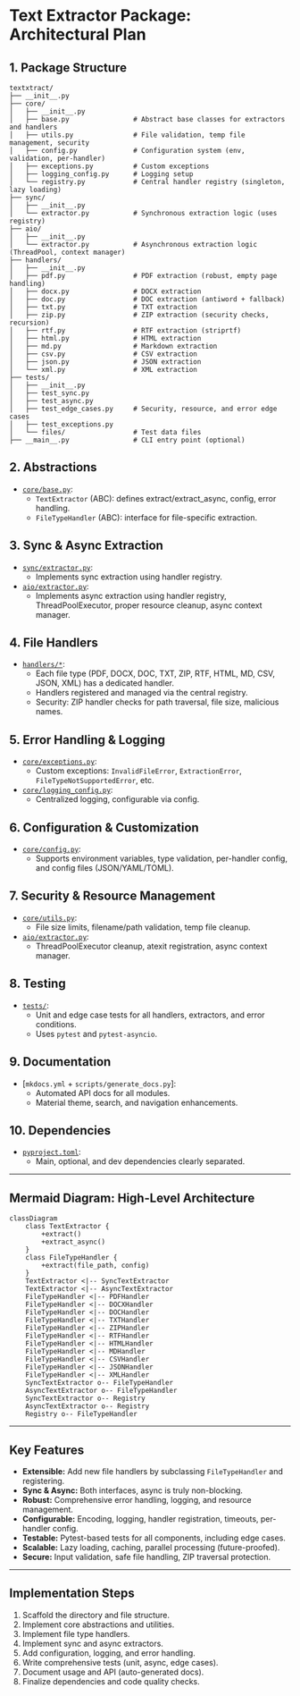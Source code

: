 # Text Extractor Package: Architectural Plan

## 1. Package Structure

```
textxtract/
├── __init__.py
├── core/
│   ├── __init__.py
│   ├── base.py                # Abstract base classes for extractors and handlers
│   ├── utils.py               # File validation, temp file management, security
│   ├── config.py              # Configuration system (env, validation, per-handler)
│   ├── exceptions.py          # Custom exceptions
│   ├── logging_config.py      # Logging setup
│   └── registry.py            # Central handler registry (singleton, lazy loading)
├── sync/
│   ├── __init__.py
│   └── extractor.py           # Synchronous extraction logic (uses registry)
├── aio/
│   ├── __init__.py
│   └── extractor.py           # Asynchronous extraction logic (ThreadPool, context manager)
├── handlers/
│   ├── __init__.py
│   ├── pdf.py                 # PDF extraction (robust, empty page handling)
│   ├── docx.py                # DOCX extraction
│   ├── doc.py                 # DOC extraction (antiword + fallback)
│   ├── txt.py                 # TXT extraction
│   ├── zip.py                 # ZIP extraction (security checks, recursion)
│   ├── rtf.py                 # RTF extraction (striprtf)
│   ├── html.py                # HTML extraction
│   ├── md.py                  # Markdown extraction
│   ├── csv.py                 # CSV extraction
│   ├── json.py                # JSON extraction
│   └── xml.py                 # XML extraction
├── tests/
│   ├── __init__.py
│   ├── test_sync.py
│   ├── test_async.py
│   ├── test_edge_cases.py     # Security, resource, and error edge cases
│   ├── test_exceptions.py
│   └── files/                 # Test data files
├── __main__.py                # CLI entry point (optional)
```

## 2. Abstractions

- [`core/base.py`](textxtract/core/base.py):  
  - `TextExtractor` (ABC): defines extract/extract_async, config, error handling.
  - `FileTypeHandler` (ABC): interface for file-specific extraction.

## 3. Sync & Async Extraction

- [`sync/extractor.py`](textxtract/sync/extractor.py):  
  - Implements sync extraction using handler registry.
- [`aio/extractor.py`](textxtract/aio/extractor.py):  
  - Implements async extraction using handler registry, ThreadPoolExecutor, proper resource cleanup, async context manager.

## 4. File Handlers

- [`handlers/*`](textxtract/handlers/):  
  - Each file type (PDF, DOCX, DOC, TXT, ZIP, RTF, HTML, MD, CSV, JSON, XML) has a dedicated handler.
  - Handlers registered and managed via the central registry.
  - Security: ZIP handler checks for path traversal, file size, malicious names.

## 5. Error Handling & Logging

- [`core/exceptions.py`](textxtract/core/exceptions.py):  
  - Custom exceptions: `InvalidFileError`, `ExtractionError`, `FileTypeNotSupportedError`, etc.
- [`core/logging_config.py`](textxtract/core/logging_config.py):  
  - Centralized logging, configurable via config.

## 6. Configuration & Customization

- [`core/config.py`](textxtract/core/config.py):  
  - Supports environment variables, type validation, per-handler config, and config files (JSON/YAML/TOML).

## 7. Security & Resource Management

- [`core/utils.py`](textxtract/core/utils.py):  
  - File size limits, filename/path validation, temp file cleanup.
- [`aio/extractor.py`](textxtract/aio/extractor.py):  
  - ThreadPoolExecutor cleanup, atexit registration, async context manager.

## 8. Testing

- [`tests/`](textxtract/tests/):  
  - Unit and edge case tests for all handlers, extractors, and error conditions.
  - Uses `pytest` and `pytest-asyncio`.

## 9. Documentation

- [`mkdocs.yml` + `scripts/generate_docs.py`]:  
  - Automated API docs for all modules.
  - Material theme, search, and navigation enhancements.

## 10. Dependencies

- [`pyproject.toml`](pyproject.toml):  
  - Main, optional, and dev dependencies clearly separated.

---

## Mermaid Diagram: High-Level Architecture

```mermaid
classDiagram
    class TextExtractor {
        +extract()
        +extract_async()
    }
    class FileTypeHandler {
        +extract(file_path, config)
    }
    TextExtractor <|-- SyncTextExtractor
    TextExtractor <|-- AsyncTextExtractor
    FileTypeHandler <|-- PDFHandler
    FileTypeHandler <|-- DOCXHandler
    FileTypeHandler <|-- DOCHandler
    FileTypeHandler <|-- TXTHandler
    FileTypeHandler <|-- ZIPHandler
    FileTypeHandler <|-- RTFHandler
    FileTypeHandler <|-- HTMLHandler
    FileTypeHandler <|-- MDHandler
    FileTypeHandler <|-- CSVHandler
    FileTypeHandler <|-- JSONHandler
    FileTypeHandler <|-- XMLHandler
    SyncTextExtractor o-- FileTypeHandler
    AsyncTextExtractor o-- FileTypeHandler
    SyncTextExtractor o-- Registry
    AsyncTextExtractor o-- Registry
    Registry o-- FileTypeHandler
```

---

## Key Features

- **Extensible:** Add new file handlers by subclassing `FileTypeHandler` and registering.
- **Sync & Async:** Both interfaces, async is truly non-blocking.
- **Robust:** Comprehensive error handling, logging, and resource management.
- **Configurable:** Encoding, logging, handler registration, timeouts, per-handler config.
- **Testable:** Pytest-based tests for all components, including edge cases.
- **Scalable:** Lazy loading, caching, parallel processing (future-proofed).
- **Secure:** Input validation, safe file handling, ZIP traversal protection.

---

## Implementation Steps

1. Scaffold the directory and file structure.
2. Implement core abstractions and utilities.
3. Implement file type handlers.
4. Implement sync and async extractors.
5. Add configuration, logging, and error handling.
6. Write comprehensive tests (unit, async, edge cases).
7. Document usage and API (auto-generated docs).
8. Finalize dependencies and code quality checks.